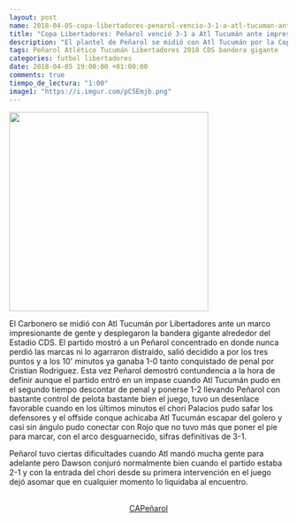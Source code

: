 ```yaml
---
layout: post
name: 2018-04-05-copa-libertadores-penarol-vencio-3-1-a-atl-tucuman-ante-impresionante-marco-en-el-cds
title: "Copa Libertadores: Peñarol venció 3-1 a Atl Tucumán ante impresionante marco en el CDS"
description: "El plantel de Peñarol se midió con Atl Tucumán por la Copa Libertadores ante un marco espectacular de público en donde se desplegó la bandera gigante anoche en el CDS. Esta vez el carbonero mostró contundencia sobre el arco rival, venció claramente por un 3-1."
tags: Peñarol Atlético Tucumán Libertadores 2018 CDS bandera gigante
categories: futbol libertadores
date: 2018-04-05 19:00:00 +01:00:00
comments: true
tiempo_de_lectura: "1:00"
image1: "https://i.imgur.com/pC5Emjb.png"
---
```


<p>
<img src="https://i.imgur.com/pC5Emjb.png" width="360px" class="img left">

El Carbonero se midió con Atl Tucumán por Libertadores ante un marco impresionante de gente y desplegaron la bandera gigante alrededor del Estadio CDS. El partido mostró a un Peñarol concentrado en donde nunca perdió las marcas ni lo agarraron distraído, salió decidido a por los tres puntos y a los 10' minutos ya ganaba 1-0 tanto conquistado de penal por Cristian Rodriguez. Esta vez Peñarol demostró contundencia a la hora de definir aunque el partido entró en un impase cuando Atl Tucumán pudo en el segundo tiempo descontar de penal y ponerse 1-2 llevando Peñarol con bastante control de pelota bastante bien el juego, tuvo un desenlace favorable cuando en los últimos minutos el chori Palacios pudo safar los defensores y el offside conque achicaba Atl Tucumán escapar del golero y casi sin ángulo pudo conectar con Rojo que no tuvo más que poner el pie para marcar, con el arco desguarnecido, sifras definitivas de 3-1.

Peñarol tuvo ciertas dificultades cuando Atl mandó mucha gente para adelante pero Dawson conjuró normalmente bien cuando el partido estaba 2-1 y con la entrada del chori desde su primera intervención en el juego dejó asomar que en cualquier momento lo liquidaba al encuentro.
</p>

<br>

<center><a href="xn--capearol-g3a.cf" class="links">CAPeñarol</a></center>
